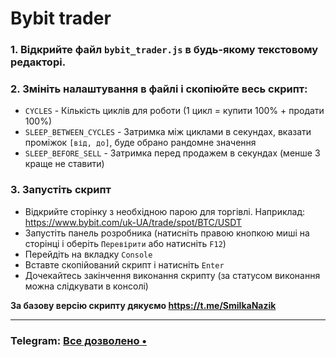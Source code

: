#  Bybit trader

### 1. Відкрийте файл `bybit_trader.js` в будь-якому текстовому редакторі.

### 2. Змініть налаштування в файлі і скопіюйте весь скрипт:
   - `CYCLES` - Кількість циклів для роботи (1 цикл = купити 100% + продати 100%)
   - `SLEEP_BETWEEN_CYCLES` - Затримка між циклами в секундах, вказати проміжок `[від, до]`, буде обрано рандомне значення
   - `SLEEP_BEFORE_SELL` - Затримка перед продажем в секундах (менше 3 краще не ставити)

### 3. Запустіть скрипт
   - Відкрийте сторінку з необхідною парою для торгівлі. Наприклад: https://www.bybit.com/uk-UA/trade/spot/BTC/USDT
   - Запустіть панель розробника (натисніть правою кнопкою миші на сторінці і оберіть `Перевірити` або натисніть `F12`) 
   - Перейдіть на вкладку `Console`
   - Вставте скопійований скрипт і натисніть `Enter`
   - Дочекайтесь закінчення виконання скрипту (за статусом виконання можна слідкувати в консолі)

**За базову версію скрипту дякуємо https://t.me/SmilkaNazik**

---

### Telegram: [Все дозволено •](https://t.me/+oCfK6i7az5czNDU6)
